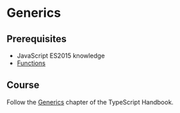 # Generics

## Prerequisites

- JavaScript ES2015 knowledge
- [Functions](courses/ts/basics/functions)

## Course

Follow the [Generics](https://www.typescriptlang.org/docs/handbook/generics.html) chapter of the TypeScript Handbook.
